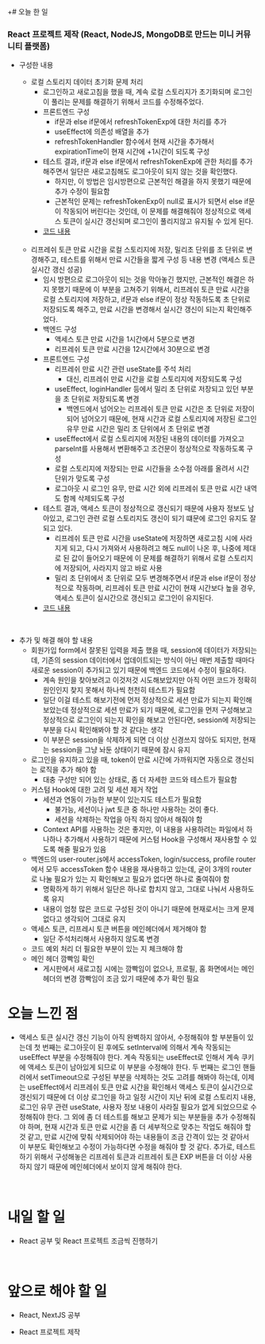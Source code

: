 +# 오늘 한 일

### React 프로젝트 제작 (React, NodeJS, MongoDB로 만드는 미니 커뮤니티 플랫폼)

- 구성한 내용

  - 로컬 스토리지 데이터 초기화 문제 처리
    - 로그인하고 새로고침을 했을 때, 계속 로컬 스토리지가 초기화되며 로그인이 풀리는 문제를 해결하기 위해서 코드를 수정해주었다.
    - 프론트엔드 구성
      - if문과 else if문에서 refreshTokenExp에 대한 처리를 추가
      - useEffect에 의존성 배열을 추가
      - refreshTokenHandler 함수에서 현재 시간을 추가해서 expirationTime이 현재 시간에 +1시간이 되도록 구성
    - 테스트 결과, if문과 else if문에서 refreshTokenExp에 관한 처리를 추가해주면서 일단은 새로고침해도 로그아웃이 되지 않는 것을 확인했다.
      - 하지만, 이 방법은 임시방편으로 근본적인 해결을 하지 못했기 때문에 추가 수정이 필요함
      - 근본적인 문제는 refreshTokenExp이 null로 표시가 되면서 else if문이 작동되어 버린다는 것인데, 이 문제를 해결해줘야 정상적으로 액세스 토큰이 실시간 갱신되며 로그인이 풀리지않고 유지될 수 있게 된다.
    - [코드 내용](https://github.com/jeongsangtae/mini-community-platform/commit/f85f51ff6d5a471a1b255b889948df9a8ffd2845)

  <br />

  - 리프레쉬 토큰 만료 시간을 로컬 스토리지에 저장, 밀리초 단위를 초 단위로 변경해주고, 테스트를 위해서 만료 시간들을 짧게 구성 등 내용 변경 (액세스 토큰 실시간 갱신 성공)
    - 임시 방편으로 로그아웃이 되는 것을 막아놓긴 했지만, 근본적인 해결은 하지 못했기 때문에 이 부분을 고쳐주기 위해서, 리프레쉬 토큰 만료 시간을 로컬 스토리지에 저장하고, if문과 else if문이 정상 작동하도록 초 단위로 저장되도록 해주고, 만료 시간을 변경해서 실시간 갱신이 되는지 확인해주었다.
    - 백엔드 구성
      - 액세스 토큰 만료 시간을 1시간에서 5분으로 변경
      - 리프레쉬 토큰 만료 시간을 12시간에서 30분으로 변경
    - 프론트엔드 구성
      - 리프레쉬 만료 시간 관련 useState를 주석 처리
        - 대신, 리프레쉬 만료 시간을 로컬 스토리지에 저장되도록 구성
      - useEffect, loginHandler 등에서 밀리 초 단위로 저장되고 있던 부분을 초 단위로 저장되도록 변경
        - 백엔드에서 넘어오는 리프레쉬 토큰 만료 시간은 초 단위로 저장이 되어 넘어오기 때문에, 현재 시간과 로컬 스토리지에 저장된 로그인 유무 만료 시간은 밀리 초 단위에서 초 단위로 변경
      - useEffect에서 로컬 스토리지에 저장된 내용의 데이터를 가져오고 parseInt를 사용해서 변환해주고 조건문이 정상적으로 작동하도록 구성
      - 로컬 스토리지에 저장되는 만료 시간들을 소수점 아래를 올려서 시간 단위가 맞도록 구성
      - 로그아웃 시 로그인 유무, 만료 시간 외에 리프레쉬 토큰 만료 시간 내역도 함께 삭제되도록 구성
    - 테스트 결과, 액세스 토큰이 정상적으로 갱신되기 때문에 사용자 정보도 남아있고, 로그인 관련 로컬 스토리지도 갱신이 되기 떄문에 로그인 유지도 잘 되고 있다.
      - 리프레쉬 토큰 만료 시간을 useState에 저장하면 새로고침 시에 사라지게 되고, 다시 가져와서 사용하려고 해도 null이 나온 후, 나중에 제대로 된 값이 들어오기 때문에 이 문제를 해결하기 위해서 로컬 스토리지에 저장되어, 사라지지 않고 바로 사용
      - 밀리 초 단위에서 초 단위로 모두 변경해주면서 if문과 else if문이 정상적으로 작동하며, 리프레쉬 토큰 만료 시간이 현재 시간보다 높을 경우, 액세스 토큰이 실시간으로 갱신되고 로그인이 유지된다.
    - [코드 내용](https://github.com/jeongsangtae/mini-community-platform/commit/135249e31a036c6d0f8f314d5148fc77fb5d8880)

<br />

- 추가 및 해결 해야 할 내용
  - 회원가입 form에서 잘못된 입력을 제출 했을 때, session에 데이터가 저장되는데, 기존의 session 데이터에서 업데이트되는 방식이 아닌 매번 제출할 때마다 새로운 session이 추가되고 있기 때문에 백엔드 코드에서 수정이 필요하다.
    - 계속 원인을 찾아보려고 이것저것 시도해보았지만 아직 어떤 코드가 정확히 원인인지 찾지 못해서 하나씩 천천히 테스트가 필요함
    - 일단 이걸 테스트 해보기전에 먼저 정상적으로 세션 만료가 되는지 확인해보았는데 정상적으로 세션 만료가 되기 때문에, 로그인을 먼저 구성해보고 정상적으로 로그인이 되는지 확인을 해보고 안된다면, session에 저장되는 부분을 다시 확인해봐야 할 것 같다는 생각
    - 이 부분은 session을 삭제하게 되면 더 이상 신경쓰지 않아도 되지만, 현재는 session을 그냥 놔둔 상태이기 때문에 잠시 유지
  - 로그인을 유지하고 있을 때, token이 만료 시간에 가까워지면 자동으로 갱신되는 로직을 추가 해야 함
    - 대충 구성만 되어 있는 상태로, 좀 더 자세한 코드와 테스트가 필요함
  - 커스텀 Hook에 대한 고려 및 세션 제거 작업
    - 세션과 연동이 가능한 부분이 있는지도 테스트가 필요함
      - 불가능, 세션이나 jwt 토큰 중 하나만 사용하는 것이 좋다.
      - 세션을 삭제하는 작업을 아직 하지 않아서 해줘야 함
    - Context API를 사용하는 것은 좋지만, 이 내용을 사용하려는 파일에서 하나하나 추가해서 사용하기 때문에 커스텀 Hook을 구성해서 재사용할 수 있도록 해줄 필요가 있음
  - 백엔드의 user-router.js에서 accessToken, login/success, profile router에서 모두 accessToken 함수 내용을 재사용하고 있는데, 굳이 3개의 router로 나눌 필요가 있는 지 확인해보고 필요가 없다면 하나로 줄여줘야 함
    - 명확하게 하기 위해서 일단은 하나로 합치지 않고, 그대로 나눠서 사용하도록 유지
    - 내용이 엄청 많은 코드로 구성된 것이 아니기 때문에 현재로서는 크게 문제 없다고 생각되어 그대로 유지
  - 액세스 토큰, 리프레시 토큰 버튼을 메인헤더에서 제거해야 함
    - 일단 주석처리해서 사용하지 않도록 변경
  - 코드 예외 처리 더 필요한 부분이 있는 지 체크해야 함
  - 메인 헤더 깜빡임 확인
    - 게시판에서 새로고침 시에는 깜빡임이 없으나, 프로필, 홈 화면에서는 메인헤더의 변경 깜빡임이 조금 있기 때문에 추가 확인 필요

# 오늘 느낀 점

- 액세스 토큰 실시간 갱신 기능이 아직 완벽하지 않아서, 수정해줘야 할 부분들이 있는데 첫 번째는 로그아웃이 된 후에도 setInterval에 의해서 계속 작동되는 useEffect 부분을 수정해줘야 한다. 계속 작동되는 useEffect로 인해서 계속 쿠키에 액세스 토큰이 남아있게 되므로 이 부분을 수정해야 한다. 두 번째는 로그인 핸들러에서 setTimeout으로 구성된 부분을 삭제하는 것도 고려를 해봐야 하는데, 이제는 useEffect에서 리프레쉬 토큰 만료 시간을 확인해서 액세스 토큰이 실시간으로 갱신되기 때문에 더 이상 로그인을 하고 일정 시간이 지난 뒤에 로컬 스토리지 내용, 로그인 유무 관련 useState, 사용자 정보 내용이 사라질 필요가 없게 되었으므로 수정해줘야 한다. 그 외에 좀 더 테스트를 해보고 문제가 되는 부분들을 추가 수정해줘야 하며, 현재 시간과 토큰 만료 시간을 좀 더 세부적으로 맞추는 작업도 해줘야 할 것 같고, 만료 시간에 맞춰 삭제되어야 하는 내용들이 조금 간격이 있는 것 같아서 이 부분도 확인해보고 수정이 가능하다면 수정을 해줘야 할 것 같다. 추가로, 테스트하기 위해서 구성해놓은 리프레쉬 토큰과 리프레쉬 토큰 EXP 버튼을 더 이상 사용하지 않기 때문에 메인헤더에서 보이지 않게 해줘야 한다.

<br />

# 내일 할 일

- React 공부 및 React 프로젝트 조금씩 진행하기

<br />

# 앞으로 해야 할 일

- React, NextJS 공부

- React 프로젝트 제작
